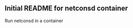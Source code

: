 Initial README for netconsd container
-------------------------------------

Run netconsd in a container
